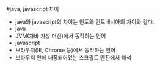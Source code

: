 #java, javascript 차이

- java와 javascript의 차이는 인도와 인도네시아의 차이와 같다.
- java
 - JVM(자바 가상 머신)에서 동작하는 언어
- javascript
 - 브라우저(IE, Chrome 등)에서 동작하는 언어
 - 브라우저 안에 내장되어있는 스크립트 엔진에서 해석